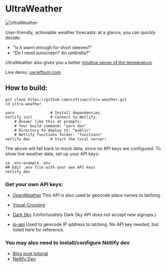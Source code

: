 # UltraWeather

![UltraWeather](https://cdn.glitch.com/e2e10ff0-74aa-48e9-88ca-0643a72848b9%2Fultraweather.jpg)

User-friendly, actionable weather forecasts: at a glance, you can quickly decide:
- "Is it warm enough for short sleeves?"
- "Do I need sunscreen? An umbrella?"

UltraWeather also gives you a better [intuitive sense of the temperature](http://blog.leftium.com/2013/12/how-to-display-temperature-properly.html).

Live demo: [uw.leftium.com](https://uw.leftium.com)

## How to build:

    git clone https://github.com/Leftium/ultra-weather.git
    cd ultra-weather
    
    yarn                # Install dependencies.
    netlify init        # Connect to Netlify.
        # Answer like this at prompts:
        # Your build command: "yarn dev"
        # Directory to deploy to: "public"
        # Netlify functions folder: "functions"
    netlify dev         # Start the local server!

The above will fall back to mock data, since no API keys are configured. To show live weather data, set up your API keys:
    
    cp .env-example .env
    ## Edit .env file with your own API keys
    netlify dev
    
### Get your own API keys:
- [OpenWeather](https://openweathermap.org/api) This API is also used to geocode place names to lat/long.
- [Visual Crossing](https://www.visualcrossing.com/weather-api)
- [Dark Sky](https://darksky.net/dev) (Unfortunately Dark Sky API does not accept new signups.)

- [ip-api](https://ip-api.com/) Used to geocode IP address to lat/long. No API key needed, but listed here for reference.


### You may also need to install/configure Netlify dev

- [Blog post tutorial](https://scotch.io/tutorials/netlify-dev-the-power-of-netlify-on-your-local-computer)
- [Netlify Dev](https://www.netlify.com/products/dev/)



